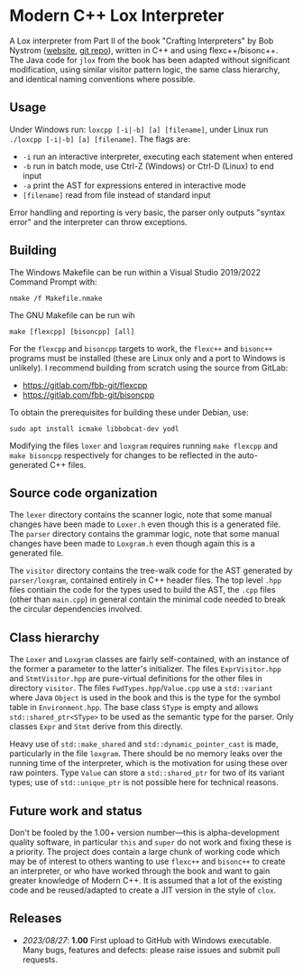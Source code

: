 # Modern C++ Lox Interpreter

A Lox interpreter from Part II of the book "Crafting Interpreters" by Bob Nystrom ([website](https://craftinginterpreters.com/), [git repo](https://github.com/munificent/craftinginterpreters/)), written in C++ and using flexc++/bisonc++. The Java code for `jlox` from the book has been adapted without significant modification, using similar visitor pattern logic, the same class hierarchy, and identical naming conventions where possible.

## Usage

Under Windows run: `loxcpp [-i|-b] [a] [filename]`, under Linux run `./loxcpp [-i|-b] [a] [filename]`. The flags are:

* `-i` run an interactive interpreter, executing each statement when entered
* `-b` run in batch mode, use Ctrl-Z (Windows) or Ctrl-D (Linux) to end input
* `-a` print the AST for expressions entered in interactive mode
* `[filename]` read from file instead of standard input

Error handling and reporting is very basic, the parser only outputs "syntax error" and the interpreter can throw exceptions.

## Building

The Windows Makefile can be run within a Visual Studio 2019/2022 Command Prompt with:

```
nmake /f Makefile.nmake
```

The GNU Makefile can be run wih

```
make [flexcpp] [bisoncpp] [all]
```

For the `flexcpp` and `bisoncpp` targets to work, the `flexc++` and `bisonc++` programs must be installed (these are Linux only and a port to Windows is unlikely). I recommend building from scratch using the source from GitLab:

* https://gitlab.com/fbb-git/flexcpp
* https://gitlab.com/fbb-git/bisoncpp

To obtain the prerequisites for building these under Debian, use:

```
sudo apt install icmake libbobcat-dev yodl
```

Modifying the files `loxer` and `loxgram` requires running `make flexcpp` and `make bisoncpp` respectively for changes to be reflected in the auto-generated C++ files.

## Source code organization

The `lexer` directory contains the scanner logic, note that some manual changes have been made to `Loxer.h` even though this is a generated file. The `parser` directory contains the grammar logic, note that some manual changes have been made to `Loxgram.h` even though again this is a generated file.

The `visitor` directory contains the tree-walk code for the AST generated by `parser/loxgram`, contained entirely in C++ header files. The top level `.hpp` files contiain the code for the types used to build the AST, the `.cpp` files (other than `main.cpp`) in general contain the minimal code needed to break the circular dependencies involved.

## Class hierarchy

The `Loxer` and `Loxgram` classes are fairly self-contained, with an instance of the former a parameter to the latter's initializer. The files `ExprVisitor.hpp` and `StmtVisitor.hpp` are pure-virtual definitions for the other files in directory `visitor`. The files `FwdTypes.hpp`/`Value.cpp` use a `std::variant` where Java `Object` is used in the book and this is the type for the symbol table in `Environment.hpp`. The base class `SType` is empty and allows `std::shared_ptr<SType>` to be used as the semantic type for the parser. Only classes `Expr` and `Stmt` derive from this directly.

Heavy use of `std::make_shared` and `std::dynamic_pointer_cast` is made, particularly in the file `loxgram`. There should be no memory leaks over the running time of the interpreter, which is the motivation for using these over raw pointers. Type `Value` can store a `std::shared_ptr` for two of its variant types; use of `std::unique_ptr` is not possible here for technical reasons.

## Future work and status

Don't be fooled by the 1.00+ version number&mdash;this is alpha-development quality software, in particular `this` and `super` do not work and fixing these is a priority. The project does contain a large chunk of working code which may be of interest to others wanting to use `flexc++` and `bisonc++` to create an interpreter, or who have worked through the book and want to gain greater knowledge of Modern C++. It is assumed that a lot of the existing code and be reused/adapted to create a JIT version in the style of `clox`.

## Releases

* *2023/08/27*: **1.00** First upload to GitHub with Windows executable. Many bugs, features and defects: please raise issues and submit pull requests.
